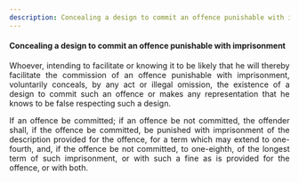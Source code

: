 ```yaml
---
description: Concealing a design to commit an offence punishable with imprisonment
---
```


#### Concealing a design to commit an offence punishable with imprisonment
<div style="text-align: justify">

Whoever, intending to facilitate or knowing it to be likely that he will thereby facilitate the commission of an offence punishable with imprisonment, voluntarily conceals, by any act or illegal omission, the existence of a design to commit such an offence or makes any representation that he knows to be false respecting such a design.

</p>

If an offence be committed; if an offence be not committed, the offender shall, if the offence be committed, be punished with imprisonment of the description provided for the offence, for a term which may extend to one-fourth, and, if the offence be not committed, to one-eighth, of the longest term of such imprisonment, or with such a fine as is provided for the offence, or with both.

</div>